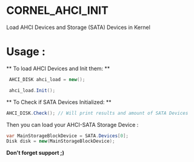 # CORNEL_AHCI_INIT
Load AHCI Devices and Storage (SATA) Devices in Kernel

# Usage :

** To load AHCI Devices and Init them: **
```cs
 AHCI_DISK ahci_load = new();

 ahci_load.Init();
```

** To Check if SATA Devices Initialized: **
```cs
AHCI_DISK.Check(); // Will print results and amount of SATA Devices
```

Then you can load your AHCI-SATA Storage Device :
```cs
var MainStorageBlockDevice = SATA.Devices[0];
Disk disk = new(MainStorageBlockDevice);
```

**Don't forget support ;)**
